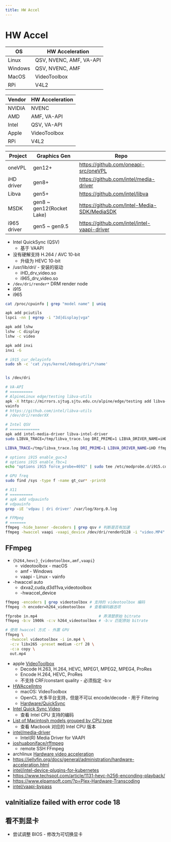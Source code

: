 ```yaml
---
title: HW Accel
---
```


# HW Accel

| OS      | HW Acceleration         |
| ------- | ----------------------- |
| Linux   | QSV, NVENC, AMF, VA-API |
| Windows | QSV, NVENC, AMF         |
| MacOS   | VideoToolbox            |
| RPi     | V4L2                    |

| Vendor | HW Acceleration |
| ------ | --------------- |
| NVIDIA | NVENC           |
| AMD    | AMF, VA-API     |
| Intel  | QSV, VA-API     |
| Apple  | VideoToolbox    |
| RPi    | V4L2            |

| Project     | Graphics Gen              | Repo                                         |
| ----------- | ------------------------- | -------------------------------------------- |
| oneVPL      | gen12+                    | ​https://github.com/oneapi-src/oneVPL        |
| iHD driver  | gen8+                     | ​https://github.com/intel/media-driver       |
| Libva       | gen5+                     | ​https://github.com/intel/libva              |
| MSDK        | gen8 ~ gen12(Rocket Lake) | ​https://github.com/Intel-Media-SDK/MediaSDK |
| i965 driver | gen5 ~ gen9.5             | ​https://github.com/intel/intel-vaapi-driver |

- Intel QuickSync (QSV)
  - 基于 VAAPI
- 没有硬解支持 H.264 / AVC 10-bit
  - 升级为 HEVC 10-bit
- /usr/lib/dri/ - 安装的驱动
  - iHD_drv_video.so
  - i965_drv_video.so
- `/dev/dri/render*` DRM render node
- i915
- i965

```bash
cat /proc/cpuinfo | grep "model name" | uniq

apk add pciutils
lspci -nn | egrep -i "3d|display|vga"

apk add lshw
lshw -C display
lshw -c video

apk add inxi
inxi -G

# i915_cur_delayinfo
sudo sh -c 'cat /sys/kernel/debug/dri/*/name'


ls /dev/dri

# VA-API
# ==========
# AlpineLinux edge/testing libva-utils
apk -X https://mirrors.sjtug.sjtu.edu.cn/alpine/edge/testing add libva-utils
vainfo
# https://github.com/intel/libva-utils
# /dev/dri/renderXX

# Intel QSV
# =============
apk add intel-media-driver libva-intel-driver
sudo LIBVA_TRACE=/tmp/libva_trace.log DRI_PRIME=1 LIBVA_DRIVER_NAME=iHD vainfo

LIBVA_TRACE=/tmp/libva_trace.log DRI_PRIME=1 LIBVA_DRIVER_NAME=iHD ffmpeg -loglevel verbose -init_hw_device vaapi

# options i915 enable_guc=3
# options i915 enable_fbc=1
echo "options i915 force_probe=4692" | sudo tee /etc/modprobe.d/i915.conf

# GPU freq
sudo find /sys -type f -name gt_cur* -print0

# X11
# ==========
# apk add vdpauinfo
# vdpauinfo
grep -iE 'vdpau | dri driver' /var/log/Xorg.0.log

# FFMpeg
# =======
ffmpeg -hide_banner -decoders | grep qsv # 判断是否有加速
ffmpeg -hwaccel vaapi -vaapi_device /dev/dri/renderD128 -i "video.MP4" -vf "select=eq(pict_type\,I)" -vsync vfr -qscale:v 2 -f image2 "%08d.jpg"
```

## FFmpeg

- `{h264,hevc}_{videotoolbox,amf,vaapi}`
  - videotoolbox - macOS
  - amf - Windows
  - vaapi - Linux - vainfo
- -hwaccel auto
  - dxva2,cuda,d3d11va,videotoolbox
  - -hwaccel_device

```bash
ffmpeg -encoders | grep videotoolbox # 支持的 videotoolbox 编码
ffmpeg -h encoder=h264_videotoolbox  # 查看编码器选项

ffprobe in.mp4                           # 弄清楚原始 bitrate
ffmpeg -b:v 1900k -c:v h264_videotoolbox # -b:v 匹配原始 bitrate

# 使用 hwaccel 方式 - 外置 GPU
ffmpeg \
  -hwaccel videotoolbox -i in.mp4 \
  -c:v libx265 -preset medium -crf 28 \
  -c:a copy \
  out.mp4
```

- apple [VideoToolbox](https://developer.apple.com/documentation/videotoolbox)
  - Decode H.263, H.264, HEVC, MPEG1, MPEG2, MPEG4, ProRes
  - Encode H.264, HEVC, ProRes
  - 不支持 CRF/constant quality - 必须指定 -b:v
- [HWAccelIntro](https://trac.ffmpeg.org/wiki/HWAccelIntro)
  - macOS: VideoToolbox
  - OpenCL 大多平台支持，但是不可以 encode/decode - 用于 Filtering
  - [Hardware/QuickSync](https://trac.ffmpeg.org/wiki/Hardware/QuickSync)
- [Intel Quick Sync Video](https://en.wikipedia.org/wiki/Intel_Quick_Sync_Video)
  - 查看 Intel CPU 支持的编码
- [List of Macintosh models grouped by CPU type](https://en.wikipedia.org/wiki/List_of_Macintosh_models_grouped_by_CPU_type#Intel_x86)
  - 查看 Macbook 对应的 Intel CPU 版本
- [intel/media-driver](https://github.com/intel/media-driver)
  - Intel(R) Media Driver for VAAPI
- [joshuaboniface/rffmpeg](https://github.com/joshuaboniface/rffmpeg)
  - remote SSH FFmpeg
- archlinux [Hardware video acceleration](https://wiki.archlinux.org/title/Hardware_video_acceleration)
- https://jellyfin.org/docs/general/administration/hardware-acceleration.html
- [intel/intel-device-plugins-for-kubernetes](https://github.com/intel/intel-device-plugins-for-kubernetes)
- https://www.techspot.com/article/1131-hevc-h256-enconding-playback/
- https://www.elpamsoft.com/?p=Plex-Hardware-Transcoding
- [intel/vaapi-bypass](https://github.com/intel/vaapi-bypass)

## vaInitialize failed with error code 18

## 看不到显卡
- 尝试调整 BIOS - 修改为可切换显卡
